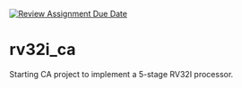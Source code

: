 [![Review Assignment Due Date](https://classroom.github.com/assets/deadline-readme-button-22041afd0340ce965d47ae6ef1cefeee28c7c493a6346c4f15d667ab976d596c.svg)](https://classroom.github.com/a/fwkNXWNP)
# rv32i_ca
Starting CA project to implement a 5-stage RV32I processor.
